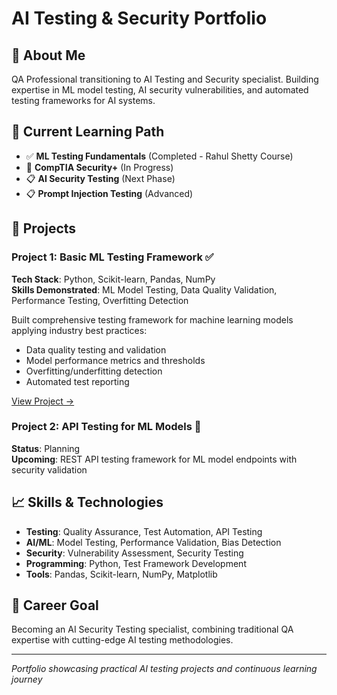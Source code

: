 # AI Testing & Security Portfolio

## 👋 About Me
QA Professional transitioning to AI Testing and Security specialist. Building expertise in ML model testing, AI security vulnerabilities, and automated testing frameworks for AI systems.

## 🎯 Current Learning Path
- ✅ **ML Testing Fundamentals** (Completed - Rahul Shetty Course)
- 🔄 **CompTIA Security+** (In Progress)
- 📋 **AI Security Testing** (Next Phase)
- 📋 **Prompt Injection Testing** (Advanced)

## 🚀 Projects

### Project 1: Basic ML Testing Framework ✅
**Tech Stack**: Python, Scikit-learn, Pandas, NumPy  
**Skills Demonstrated**: ML Model Testing, Data Quality Validation, Performance Testing, Overfitting Detection  

Built comprehensive testing framework for machine learning models applying industry best practices:
- Data quality testing and validation
- Model performance metrics and thresholds  
- Overfitting/underfitting detection
- Automated test reporting

[View Project →](./project-01-basic-ml-testing/)

### Project 2: API Testing for ML Models 🔄
**Status**: Planning  
**Upcoming**: REST API testing framework for ML model endpoints with security validation

## 📈 Skills & Technologies
- **Testing**: Quality Assurance, Test Automation, API Testing
- **AI/ML**: Model Testing, Performance Validation, Bias Detection
- **Security**: Vulnerability Assessment, Security Testing
- **Programming**: Python, Test Framework Development
- **Tools**: Pandas, Scikit-learn, NumPy, Matplotlib

## 🎯 Career Goal
Becoming an AI Security Testing specialist, combining traditional QA expertise with cutting-edge AI testing methodologies.

---
*Portfolio showcasing practical AI testing projects and continuous learning journey*
